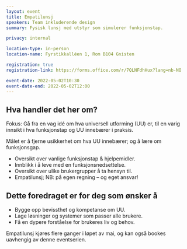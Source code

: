 ```yaml
---
layout: event
title: Empatilunsj
speakers: Team inkluderende design
summary: Fysisk lunsj med utstyr som simulerer funksjonstap.

privacy: internal 

location-type: in-person
location-name: Fyrstikkalléen 1, Rom B104 Gnisten

registration: true
registration-link: https://forms.office.com/r/7QLNFdhHux?lang=nb-NO

event-date: 2022-05-02T10:30
event-date-end: 2022-05-02T12:00
---
```

## Hva handler det her om?
Fokus: Gå fra en vag idé om hva universell utforming (UU) er, til en varig innsikt i hva funksjonstap og UU innebærer i praksis.

Målet er å fjerne usikkerhet om hva UU innebærer; og å lære om funksjonsgap.

- Oversikt over vanlige funksjonstap & hjelpemidler.
- Innblikk i å leve med en funksjonsnedsettelse.
- Oversikt over ulike brukergrupper å ta hensyn til.
- Empatilunsj; NB: på egen regning – og eget ansvar!

## Dette foredraget er for deg som ønsker å
- Bygge opp bevissthet og kompetanse om UU.
- Lage løsninger og systemer som passer alle brukere.
- Få en dypere forståelse for brukeres liv og behov.

Empatilunsj kjøres flere ganger i løpet av mai, og kan også bookes uavhengig av denne eventserien.